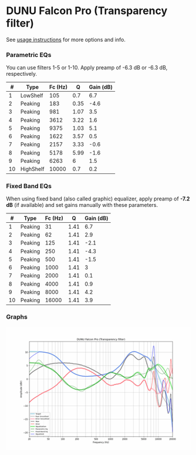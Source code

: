 # DUNU Falcon Pro (Transparency filter)
See [usage instructions](https://github.com/jaakkopasanen/AutoEq#usage) for more options and info.

### Parametric EQs
You can use filters 1-5 or 1-10. Apply preamp of -6.3 dB or -6.3 dB, respectively.

|   # | Type      |   Fc (Hz) |    Q |   Gain (dB) |
|-----|-----------|-----------|------|-------------|
|   1 | LowShelf  |       105 | 0.7  |         6.7 |
|   2 | Peaking   |       183 | 0.35 |        -4.6 |
|   3 | Peaking   |       981 | 1.07 |         3.5 |
|   4 | Peaking   |      3612 | 3.22 |         1.6 |
|   5 | Peaking   |      9375 | 1.03 |         5.1 |
|   6 | Peaking   |      1622 | 3.57 |         0.5 |
|   7 | Peaking   |      2157 | 3.33 |        -0.6 |
|   8 | Peaking   |      5178 | 5.99 |        -1.6 |
|   9 | Peaking   |      6263 | 6    |         1.5 |
|  10 | HighShelf |     10000 | 0.7  |         0.2 |

### Fixed Band EQs
When using fixed band (also called graphic) equalizer, apply preamp of **-7.2 dB** (if available) and set gains manually with these parameters.

|   # | Type    |   Fc (Hz) |    Q |   Gain (dB) |
|-----|---------|-----------|------|-------------|
|   1 | Peaking |        31 | 1.41 |         6.7 |
|   2 | Peaking |        62 | 1.41 |         2.9 |
|   3 | Peaking |       125 | 1.41 |        -2.1 |
|   4 | Peaking |       250 | 1.41 |        -4.3 |
|   5 | Peaking |       500 | 1.41 |        -1.5 |
|   6 | Peaking |      1000 | 1.41 |         3   |
|   7 | Peaking |      2000 | 1.41 |         0.1 |
|   8 | Peaking |      4000 | 1.41 |         0.9 |
|   9 | Peaking |      8000 | 1.41 |         4.2 |
|  10 | Peaking |     16000 | 1.41 |         3.9 |

### Graphs
![](./DUNU%20Falcon%20Pro%20(Transparency%20filter).png)
